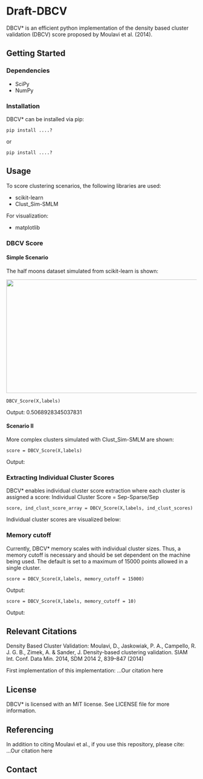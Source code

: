 # Draft-DBCV

DBCV* is an efficient python implementation of the density based cluster validation (DBCV) score proposed by Moulavi et al. (2014). 

## Getting Started
### Dependencies
- SciPy
- NumPy
### Installation
DBCV* can be installed via pip:
```
pip install ....?
```
or
```
pip install ....?
```

## Usage
To score clustering scenarios, the following libraries are used:
- scikit-learn
- Clust_Sim-SMLM

For visualization:
- matplotlib
 
### DBCV Score
#### Simple Scenario
The half moons dataset simulated from scikit-learn is shown:
<p align="center">
  <img width="600" height="300" src=https://github.com/user-attachments/assets/22c7c5c3-dcf1-47d4-86fd-53f428e7f87b
</p>

```
DBCV_Score(X,labels)
```
Output: 0.5068928345037831

#### Scenario II
More complex clusters simulated with Clust_Sim-SMLM are shown:


```
score = DBCV_Score(X,labels)
```
Output:

### Extracting Individual Cluster Scores
DBCV* enables individual cluster score extraction where each cluster is assigned a score:
Individual Cluster Score = Sep-Sparse/Sep
```
score, ind_clust_score_array = DBCV_Score(X,labels, ind_clust_scores)
```
Individual cluster scores are visualized below:

### Memory cutoff
Currently, DBCV* memory scales with individual cluster sizes. Thus, a memory cutoff is necessary and should be set dependent on the machine being used. The default is set to a maximum of 15000 points allowed in a single cluster. 
```
score = DBCV_Score(X,labels, memory_cutoff = 15000)
```
Output:
```
score = DBCV_Score(X,labels, memory_cutoff = 10)
```
Output:

## Relevant Citations
Density Based Cluster Validation:
Moulavi, D., Jaskowiak, P. A., Campello, R. J. G. B., Zimek, A. & Sander, J. Density-based clustering validation. SIAM Int. Conf. Data Min. 2014, SDM 2014 2, 839–847 (2014)

First implementation of this implementation:
...Our citation here

## License
DBCV* is licensed with an MIT license. See LICENSE file for more information.

## Referencing
In addition to citing Moulavi et al., if you use this repository, please cite:
...Our citation here

## Contact 

